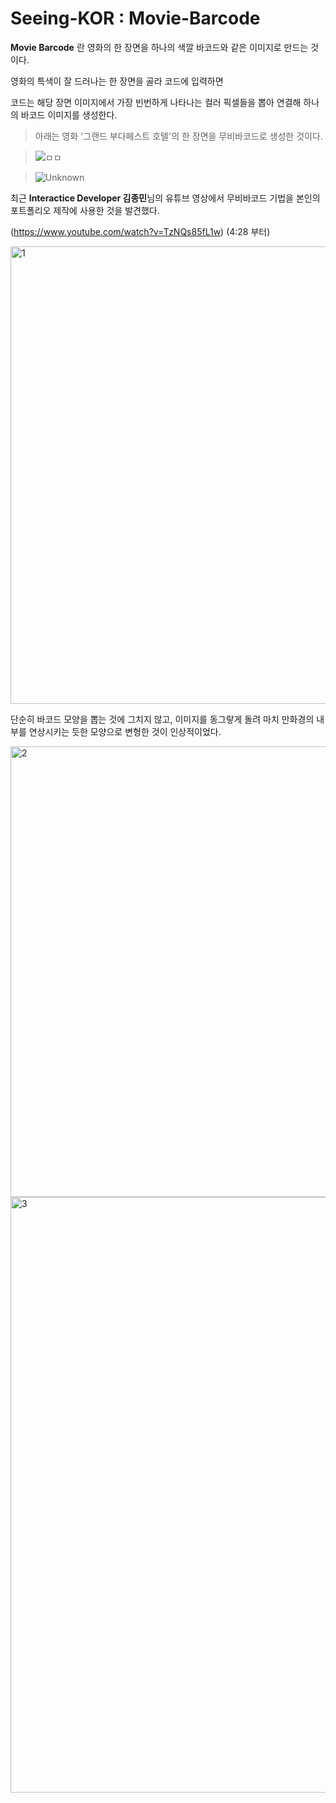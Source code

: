# Seeing-KOR : Movie-Barcode

**Movie Barcode** 란 영화의 한 장면을 하나의 색깔 바코드와 같은 이미지로 만드는 것이다.

영화의 특색이 잘 드러나는 한 장면을 골라 코드에 입력하면

코드는 해당 장면 이미지에서 가장 빈번하게 나타나는 컬러 픽셀들을 뽑아 연결해 하나의 바코드 이미지를 생성한다.

> 아래는 영화 '그랜드 부다페스트 호텔'의 한 장면을 무비바코드로 생성한 것이다.

> ![ㅁㅁ](https://user-images.githubusercontent.com/48689213/110961595-4ff7c080-8393-11eb-915d-b3724078b37f.jpg)

> ![Unknown](https://user-images.githubusercontent.com/48689213/110960507-2d18dc80-8392-11eb-9028-f73fed8251fb.png)



최근 **Interactice Developer 김종민**님의 유튜브 영상에서 무비바코드 기법을 본인의 포트폴리오 제작에 사용한 것을 발견했다.

(https://www.youtube.com/watch?v=TzNQs85fL1w) (4:28 부터)

<img width="732" alt="1" src="https://user-images.githubusercontent.com/48689213/110961143-d19b1e80-8392-11eb-9b61-30cbe60945e2.png">

단순히 바코드 모양을 뽑는 것에 그치지 않고, 이미지를 동그랗게 돌려 마치 만화경의 내부를 연상시키는 듯한 모양으로 변형한 것이 인상적이었다.

<img width="721" alt="2" src="https://user-images.githubusercontent.com/48689213/110961306-fe4f3600-8392-11eb-9154-bf969b8afb2f.png">

<img width="953" alt="3" src="https://user-images.githubusercontent.com/48689213/110961333-07d89e00-8393-11eb-83f7-f1cdd64847da.png">
